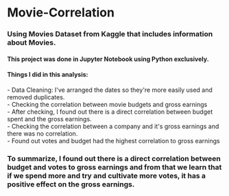 # Movie-Correlation
<h3> Using Movies Dataset from Kaggle that includes information about Movies.</h3>
<h4> This project was done in Jupyter Notebook using Python exclusively.</h4>
<h4> Things I did in this analysis:</h4>
- Data Cleaning: I've arranged the dates so they're more easily used and removed duplicates.
<br>
- Checking the correlation between movie budgets and gross earnings
<br>
- After checking, I found out there is a direct correlation between budget spent and the gross earnings.
<br>
- Checking the correlation between a company and it's gross earnings and there was no correlation.
<br>
- Found out votes and budget had the highest correlation to gross earnings

<h3>To summarize, I found out there is a direct correlation between budget and votes to gross earnings
and from that we learn that if we spend more and try and cultivate more votes, it has a positive effect on the gross earnings.</h3>

